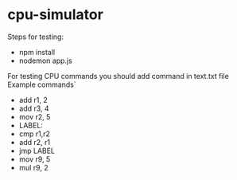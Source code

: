 # cpu-simulator

Steps for testing:
  - npm install
  - nodemon app.js 

For testing CPU commands you should add command in  text.txt file
Example commands`
- add r1, 2
- add r3, 4
- mov r2, 5
- LABEL:
- cmp r1,r2
- add r2, r1
- jmp LABEL
- mov r9, 5
- mul r9, 2
